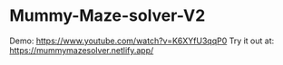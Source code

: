 # Mummy-Maze-solver-V2
Demo: https://www.youtube.com/watch?v=K6XYfU3qqP0
Try it out at: https://mummymazesolver.netlify.app/
